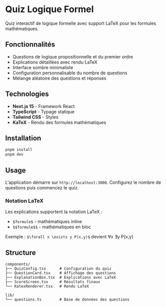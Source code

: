 # Quiz Logique Formel

Quiz interactif de logique formelle avec support LaTeX pour les formules mathématiques.

## Fonctionnalités

- Questions de logique propositionnelle et du premier ordre
- Explications détaillées avec rendu LaTeX
- Interface sombre minimaliste
- Configuration personnalisable du nombre de questions
- Mélange aléatoire des questions et réponses

## Technologies

- **Next.js 15** - Framework React
- **TypeScript** - Typage statique
- **Tailwind CSS** - Styles
- **KaTeX** - Rendu des formules mathématiques

## Installation

```bash
pnpm install
pnpm dev
```

## Usage

L'application démarre sur `http://localhost:3000`. Configurez le nombre de questions puis commencez le quiz.

### Notation LaTeX

Les explications supportent la notation LaTeX :
- `$formule$` - mathématiques inline
- `$$formule$$` - mathématiques en bloc

Exemple : `$\forall x \exists y P(x,y)$` devient ∀x ∃y P(x,y)

## Structure

```
components/
├── QuizConfig.tsx      # Configuration du quiz
├── QuestionCard.tsx    # Affichage des questions
├── ExplanationBox.tsx  # Explications avec LaTeX
├── ScoreScreen.tsx     # Résultats finaux
└── KatexRenderer.tsx   # Rendu LaTeX

lib/
└── questions.ts        # Base de données des questions
```
